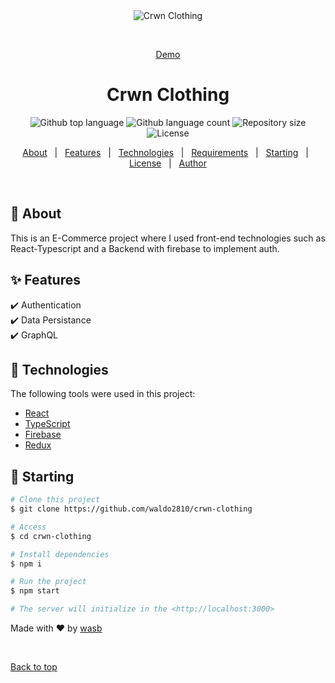 <div align="center" id="top"> 
  <img src="./.github/app.gif" alt="Crwn Clothing" />

  &#xa0;

  <a href="https://melodious-lokum-e2eccc.netlify.app/">Demo</a>
</div>

<h1 align="center">Crwn Clothing</h1>

<p align="center">
  <img alt="Github top language" src="https://img.shields.io/github/languages/top/waldo2810/crwn-clothing?color=56BEB8">

  <img alt="Github language count" src="https://img.shields.io/github/languages/count/waldo2810/crwn-clothing?color=56BEB8">

  <img alt="Repository size" src="https://img.shields.io/github/repo-size/waldo2810/crwn-clothing?color=56BEB8">

  <img alt="License" src="https://img.shields.io/github/license/waldo2810/crwn-clothing?color=56BEB8">
</p>

<!-- Status -->

<!-- <h4 align="center"> 
	🚧  Crwn Clothing 🚀 Under construction...  🚧
</h4>  -->

<!-- <hr> -->

<p align="center">
  <a href="#dart-about">About</a> &#xa0; | &#xa0; 
  <a href="#sparkles-features">Features</a> &#xa0; | &#xa0;
  <a href="#rocket-technologies">Technologies</a> &#xa0; | &#xa0;
  <a href="#white_check_mark-requirements">Requirements</a> &#xa0; | &#xa0;
  <a href="#checkered_flag-starting">Starting</a> &#xa0; | &#xa0;
  <a href="#memo-license">License</a> &#xa0; | &#xa0;
  <a href="https://github.com/waldo2810" target="_blank">Author</a>
</p>

<br>

## :dart: About ##

This is an E-Commerce project where I used front-end technologies such as React-Typescript and a Backend with firebase to implement auth.

## :sparkles: Features ##

:heavy_check_mark: Authentication\
:heavy_check_mark: Data Persistance\
:heavy_check_mark: GraphQL

## :rocket: Technologies ##

The following tools were used in this project:

- [React](https://pt-br.reactjs.org/)
- [TypeScript](https://www.typescriptlang.org/)
- [Firebase](https://firebase.google.com/)
- [Redux](https://redux.js.org/)

## :checkered_flag: Starting ##

```bash
# Clone this project
$ git clone https://github.com/waldo2810/crwn-clothing

# Access
$ cd crwn-clothing

# Install dependencies
$ npm i

# Run the project
$ npm start

# The server will initialize in the <http://localhost:3000>
```


Made with :heart: by <a href="https://github.com/waldo2810" target="_blank">wasb</a>

&#xa0;

<a href="#top">Back to top</a>
